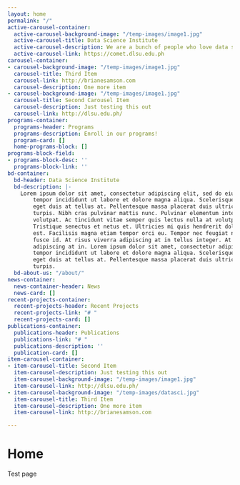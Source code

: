 ```yaml
---
layout: home
permalink: "/"
active-carousel-container:
  active-carousel-background-image: "/temp-images/image1.jpg"
  active-carousel-title: Data Science Institute
  active-carousel-description: We are a bunch of people who love data science.
  active-carousel-link: https://comet.dlsu.edu.ph
carousel-container:
- carousel-background-image: "/temp-images/image1.jpg"
  carousel-title: Third Item
  carousel-link: http://brianesamson.com
  carousel-description: One more item
- carousel-background-image: "/temp-images/image1.jpg"
  carousel-title: Second Carousel Item
  carousel-description: Just testing this out
  carousel-link: http://dlsu.edu.ph/
programs-container:
  programs-header: Programs
  programs-description: Enroll in our programs!
  program-card: []
  home-programs-block: []
programs-block-field:
- programs-block-desc: ''
  programs-block-link: ''
bd-container:
  bd-header: Data Science Institute
  bd-description: |-
    Lorem ipsum dolor sit amet, consectetur adipiscing elit, sed do eiusmod
        tempor incididunt ut labore et dolore magna aliqua. Scelerisque purus semper
        eget duis at tellus at. Pellentesque massa placerat duis ultricies lacus sed
        turpis. Nibh cras pulvinar mattis nunc. Pulvinar elementum integer enim neque
        volutpat. Ac tincidunt vitae semper quis lectus nulla at volutpat diam.
        Tristique senectus et netus et. Ultricies mi quis hendrerit dolor magna eget
        est. Facilisis magna etiam tempor orci eu. Tempor nec feugiat nisl pretium
        fusce id. At risus viverra adipiscing at in tellus integer. At risus viverra
        adipiscing at in. Lorem ipsum dolor sit amet, consectetur adipiscing elit, sed do eiusmod
        tempor incididunt ut labore et dolore magna aliqua. Scelerisque purus semper
        eget duis at tellus at. Pellentesque massa placerat duis ultricies lacus sed
        turpis.
  bd-about-us: "/about/"
news-container:
  news-container-header: News
  news-card: []
recent-projects-container:
  recent-projects-header: Recent Projects
  recent-projects-link: "# "
  recent-projects-card: []
publications-container:
  publications-header: Publications
  publications-link: "# "
  publications-description: ''
  publication-card: []
item-carousel-container:
- item-carousel-title: Second Item
  item-carousel-description: Just testing this out
  item-carousel-background-image: "/temp-images/image1.jpg"
  item-carousel-link: http://dlsu.edu.ph/
- item-carousel-background-image: "/temp-images/datasci.jpg"
  item-carousel-title: Third Item
  item-carousel-description: One more item
  item-carousel-link: http://brianesamson.com

---
```

# Home

Test page